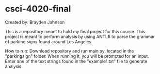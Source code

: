 # csci-4020-final

Created by: Brayden Johnson

This is a repository meant to hold my final project for this course. This project is meant to perform analysis by using ANTLR to parse the grammar of parking signs found around Los Angeles.

How to run:
Download repository and run main.py, located in the "parkingsign" folder. When running it, you will be prompted for an input. Enter one of the text strings found in the "example1.txt" file to generate analysis
